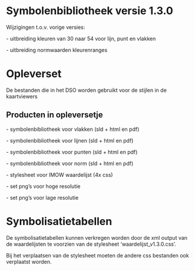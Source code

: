 Symbolenbibliotheek versie 1.3.0
================================

Wijzigingen t.o.v. vorige versies:

\- uitbreiding kleuren van 30 naar 54 voor lijn, punt en vlakken

\- uitbreiding normwaarden kleurenranges

Opleverset
==========

De bestanden die in het DSO worden gebruikt voor de stijlen in de kaartviewers

Producten in opleversetje
-------------------------

\- symbolenbibliotheek voor vlakken (sld + html en pdf)

\- symbolenbibliotheek voor lijnen (sld + html en pdf)

\- symbolenbibliotheek voor punten (sld + html en pdf)

\- symbolenbibliotheek voor norm (sld + html en pdf)

\- stylesheet voor IMOW waardelijst (4x css)

\- set png’s voor hoge resolutie

\- set png’s voor lage resolutie

Symbolisatietabellen
====================

De symbolisatietabellen kunnen verkregen worden door de xml output van de
waardelijsten te voorzien van de stylesheet ‘waardelijst_v1.3.0.css’.

Bij het verplaatsen van de stylesheet moeten de andere css bestanden ook
verplaatst worden.
